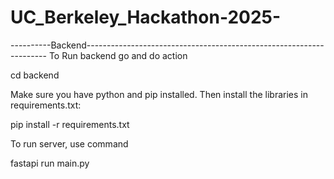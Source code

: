# UC_Berkeley_Hackathon-2025-



----------Backend--------------------------------------------------------------------
To Run backend go and do action 

cd backend

Make sure you have python and pip installed. Then install the libraries in requirements.txt:

pip install -r requirements.txt

To run server, use command

fastapi run main.py
